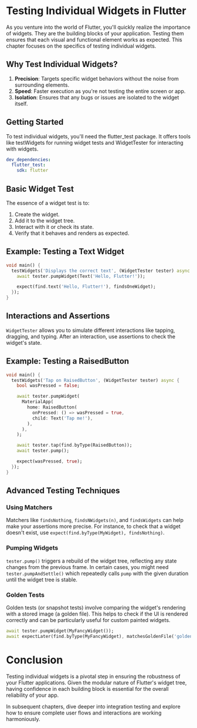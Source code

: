 # Testing Individual Widgets in Flutter
As you venture into the world of Flutter, you'll quickly realize the importance of widgets. They are the building blocks of your application. Testing them ensures that each visual and functional element works as expected. This chapter focuses on the specifics of testing individual widgets.

## Why Test Individual Widgets?
1. **Precision**: Targets specific widget behaviors without the noise from surrounding elements.
2. **Speed**: Faster execution as you're not testing the entire screen or app.
3. **Isolation**: Ensures that any bugs or issues are isolated to the widget itself.

## Getting Started
To test individual widgets, you'll need the flutter_test package. It offers tools like testWidgets for running widget tests and WidgetTester for interacting with widgets.
```yaml
dev_dependencies:
  flutter_test:
    sdk: flutter
```
## Basic Widget Test
The essence of a widget test is to:

1. Create the widget.
2. Add it to the widget tree.
3. Interact with it or check its state.
4. Verify that it behaves and renders as expected.
   
## Example: Testing a Text Widget
```dart
void main() {
  testWidgets('Displays the correct text', (WidgetTester tester) async {
    await tester.pumpWidget(Text('Hello, Flutter!'));

    expect(find.text('Hello, Flutter!'), findsOneWidget);
  });
}
```
## Interactions and Assertions
`WidgetTester` allows you to simulate different interactions like tapping, dragging, and typing. After an interaction, use assertions to check the widget's state.

## Example: Testing a RaisedButton

```dart
void main() {
  testWidgets('Tap on RaisedButton', (WidgetTester tester) async {
    bool wasPressed = false;

    await tester.pumpWidget(
      MaterialApp(
        home: RaisedButton(
          onPressed: () => wasPressed = true,
          child: Text('Tap me!'),
        ),
      ),
    );

    await tester.tap(find.byType(RaisedButton));
    await tester.pump();

    expect(wasPressed, true);
  });
}
```
## Advanced Testing Techniques
### Using Matchers
Matchers like `findsNothing`, `findsNWidgets(n)`, and `findsWidgets` can help make your assertions more precise. For instance, to check that a widget doesn't exist, use `expect(find.byType(MyWidget), findsNothing)`.

### Pumping Widgets
`tester.pump()` triggers a rebuild of the widget tree, reflecting any state changes from the previous frame. In certain cases, you might need `tester.pumpAndSettle()` which repeatedly calls `pump` with the given duration until the widget tree is stable.

### Golden Tests
Golden tests (or snapshot tests) involve comparing the widget's rendering with a stored image (a golden file). This helps to check if the UI is rendered correctly and can be particularly useful for custom painted widgets.
```dart
await tester.pumpWidget(MyFancyWidget());
await expectLater(find.byType(MyFancyWidget), matchesGoldenFile('golden_file.png'));
```

# Conclusion
Testing individual widgets is a pivotal step in ensuring the robustness of your Flutter applications. Given the modular nature of Flutter's widget tree, having confidence in each building block is essential for the overall reliability of your app.

In subsequent chapters, dive deeper into integration testing and explore how to ensure complete user flows and interactions are working harmoniously.
